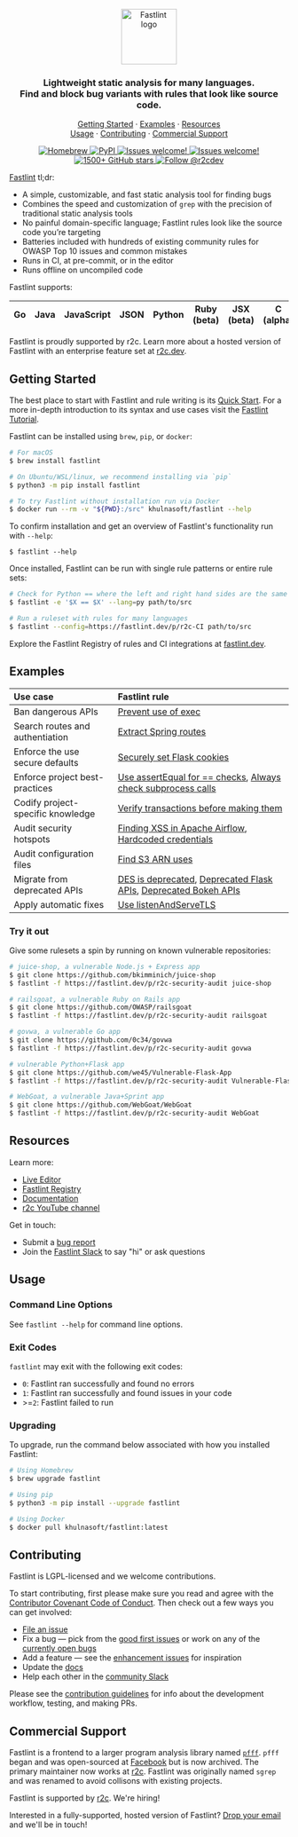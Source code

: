 <p align="center">
    <a href="https://fastlint.dev"><img src="fastlint.svg" height="100" alt="Fastlint logo"/></a>
</p>
<h3 align="center">
  Lightweight static analysis for many languages.
  </br>
  Find and block bug variants with rules that look like source code.
</h3>

<p align="center">
  <a href="#getting-started">Getting Started</a>
  <span> · </span>
  <a href="#Examples">Examples</a>
  <span> · </span>
  <a href="#resources">Resources</a>
  <br/>
  <a href="#usage">Usage</a>
  <span> · </span>
  <a href="#contributing">Contributing</a>
  <span> · </span>
  <a href="#commercial-support">Commercial Support</a>
</p>

<p align="center">
  <a href="https://formulae.brew.sh/formula/fastlint">
    <img src="https://img.shields.io/homebrew/v/fastlint?style=flat-square" alt="Homebrew" />
  </a>
  <a href="https://pypi.org/project/fastlint/">
    <img alt="PyPI" src="https://img.shields.io/pypi/v/fastlint?style=flat-square&color=blue">
  </a>
  <a href="https://r2c.dev/slack">
    <img src="https://img.shields.io/badge/slack-join-green?style=flat-square" alt="Issues welcome!" />
  </a>
  <a href="https://github.com/khulnasoft/fastlint/issues/new/choose">
    <img src="https://img.shields.io/badge/issues-welcome-green?style=flat-square" alt="Issues welcome!" />
  </a>
  <a href="https://github.com/khulnasoft/fastlint#readme">
    <img src="https://img.shields.io/github/stars/khulnasoft/fastlint?label=GitHub%20Stars&style=flat-square" alt="1500+ GitHub stars" />
  </a>
  <a href="https://twitter.com/intent/follow?screen_name=r2cdev">
    <img src="https://img.shields.io/twitter/follow/r2cdev?label=Follow%20r2cdev&style=social&color=blue" alt="Follow @r2cdev" />
  </a>
</p>

<a href="https://fastlint.dev">Fastlint</a> tl;dr:

- A simple, customizable, and fast static analysis tool for finding bugs
- Combines the speed and customization of `grep` with the precision of traditional static analysis tools
- No painful domain-specific language; Fastlint rules look like the source code you’re targeting
- Batteries included with hundreds of existing community rules for OWASP Top 10 issues and common mistakes
- Runs in CI, at pre-commit, or in the editor
- Runs offline on uncompiled code

Fastlint supports:

| Go  | Java | JavaScript | JSON | Python | Ruby (beta) | JSX (beta) | C (alpha) | OCaml (alpha) |
| --- | ---- | ---------- | ---- | ------ | ----------- | ---------- | --------- | ------------- |


Fastlint is proudly supported by r2c. Learn more about a hosted version of Fastlint with an enterprise feature set at [r2c.dev](https://r2c.dev/).

## Getting Started

The best place to start with Fastlint and rule writing is its [Quick Start](https://fastlint.dev/editor). For a more in-depth introduction to its syntax and use cases visit the [Fastlint Tutorial](https://fastlint.dev/learn).

Fastlint can be installed using `brew`, `pip`, or `docker`:

```sh
# For macOS
$ brew install fastlint

# On Ubuntu/WSL/linux, we recommend installing via `pip`
$ python3 -m pip install fastlint

# To try Fastlint without installation run via Docker
$ docker run --rm -v "${PWD}:/src" khulnasoft/fastlint --help
```

To confirm installation and get an overview of Fastlint's functionality run with `--help`:

```
$ fastlint --help
```

Once installed, Fastlint can be run with single rule patterns or entire rule sets:

```sh
# Check for Python == where the left and right hand sides are the same (often a bug)
$ fastlint -e '$X == $X' --lang=py path/to/src

# Run a ruleset with rules for many languages
$ fastlint --config=https://fastlint.dev/p/r2c-CI path/to/src
```

Explore the Fastlint Registry of rules and CI integrations at [fastlint.dev](https://fastlint.dev/packs).

## Examples

| Use case                          | Fastlint rule                                                                                                                                                                                                                                                                                                                                           |
| :-------------------------------- | :----------------------------------------------------------------------------------------------------------------------------------------------------------------------------------------------------------------------------------------------------------------------------------------------------------------------------------------------------- |
| Ban dangerous APIs                | [Prevent use of exec](https://fastlint.live/clintgibler:no-exec)                                                                                                                                                                                                                                                                                        |
| Search routes and authentiation   | [Extract Spring routes](https://fastlint.live/clintgibler:spring-routes)                                                                                                                                                                                                                                                                                |
| Enforce the use secure defaults   | [Securely set Flask cookies](https://fastlint.dev/dlukeomalley:flask-set-cookie)                                                                                                                                                                                                                                                                        |
| Enforce project best-practices    | [Use assertEqual for == checks](https://fastlint.dev/dlukeomalley:use-assertEqual-for-equality), [Always check subprocess calls](https://fastlint.dev/dlukeomalley:unchecked-subprocess-call)                                                                                                                                                            |
| Codify project-specific knowledge | [Verify transactions before making them](https://fastlint.dev/dlukeomalley:verify-before-make)                                                                                                                                                                                                                                                          |
| Audit security hotspots           | [Finding XSS in Apache Airflow](https://fastlint.live/ievans:airflow-xss), [Hardcoded credentials](https://fastlint.dev/dlukeomalley:hardcoded-credentials)                                                                                                                                                                                              |
| Audit configuration files         | [Find S3 ARN uses](https://fastlint.dev/dlukeomalley:s3-arn-use)                                                                                                                                                                                                                                                                                        |
| Migrate from deprecated APIs      | [DES is deprecated](https://fastlint.dev/editor?registry=java.lang.security.audit.crypto.des-is-deprecated), [Deprecated Flask APIs](https://fastlint.dev/editor?registry=python.flask.maintainability.deprecated.deprecated-apis), [Deprecated Bokeh APIs](https://fastlint.dev/editor?registry=python.bokeh.maintainability.deprecated.deprecated_apis) |
| Apply automatic fixes             | [Use listenAndServeTLS](https://fastlint.live/clintgibler:use-listenAndServeTLS)                                                                                                                                                                                                                                                                        |

### Try it out

Give some rulesets a spin by running on known vulnerable repositories:

```bash
# juice-shop, a vulnerable Node.js + Express app
$ git clone https://github.com/bkimminich/juice-shop
$ fastlint -f https://fastlint.dev/p/r2c-security-audit juice-shop
```

```bash
# railsgoat, a vulnerable Ruby on Rails app
$ git clone https://github.com/OWASP/railsgoat
$ fastlint -f https://fastlint.dev/p/r2c-security-audit railsgoat
```

```bash
# govwa, a vulnerable Go app
$ git clone https://github.com/0c34/govwa
$ fastlint -f https://fastlint.dev/p/r2c-security-audit govwa
```

```bash
# vulnerable Python+Flask app
$ git clone https://github.com/we45/Vulnerable-Flask-App
$ fastlint -f https://fastlint.dev/p/r2c-security-audit Vulnerable-Flask-App
```

```bash
# WebGoat, a vulnerable Java+Sprint app
$ git clone https://github.com/WebGoat/WebGoat
$ fastlint -f https://fastlint.dev/p/r2c-security-audit WebGoat
```

## Resources

Learn more:

- [Live Editor](https://fastlint.dev/editor)
- [Fastlint Registry](https://fastlint.dev/r)
- [Documentation](docs/README.md)
- [r2c YouTube channel](https://www.youtube.com/channel/UC5ahcFBorwzUTqPipFhjkWg)

Get in touch:

- Submit a [bug report](https://github.com/khulnasoft/fastlint/issues)
- Join the [Fastlint Slack](https://r2c.dev/slack) to say "hi" or ask questions

## Usage

### Command Line Options

See `fastlint --help` for command line options.

### Exit Codes

`fastlint` may exit with the following exit codes:

- `0`: Fastlint ran successfully and found no errors
- `1`: Fastlint ran successfully and found issues in your code
- \>=`2`: Fastlint failed to run

### Upgrading

To upgrade, run the command below associated with how you installed Fastlint:

```sh
# Using Homebrew
$ brew upgrade fastlint

# Using pip
$ python3 -m pip install --upgrade fastlint

# Using Docker
$ docker pull khulnasoft/fastlint:latest
```

## Contributing

Fastlint is LGPL-licensed and we welcome contributions.

To start contributing, first please make sure you read and agree with the [Contributor Covenant Code of Conduct](https://github.com/khulnasoft/fastlint/blob/develop/CODE_OF_CONDUCT.md).
Then check out a few ways you can get involved:

- [File an issue](https://github.com/khulnasoft/fastlint/issues/new/choose)
- Fix a bug — pick from the [good first issues](https://github.com/khulnasoft/fastlint/issues?q=is%3Aopen+is%3Aissue+label%3A%22good+first+issue%22) or work on any of the [currently open bugs](https://github.com/khulnasoft/fastlint/issues?q=is%3Aopen+is%3Aissue+label%3Abug)
- Add a feature — see the [enhancement issues](https://github.com/khulnasoft/fastlint/issues?q=is%3Aopen+is%3Aissue+label%3Aenhancement) for inspiration
- Update the [docs](https://github.com/khulnasoft/fastlint/tree/develop/docs)
- Help each other in the [community Slack](https://r2c.dev/slack)

Please see the [contribution guidelines](https://github.com/khulnasoft/fastlint/blob/develop/doc/README.md) for info about the development workflow, testing, and making PRs.

## Commercial Support

Fastlint is a frontend to a larger program analysis library named [`pfff`](https://github.com/khulnasoft/pfff/). `pfff` began and was open-sourced at [Facebook](https://github.com/facebookarchive/pfff) but is now archived. The primary maintainer now works at [r2c](https://r2c.dev). Fastlint was originally named `sgrep` and was renamed to avoid collisons with existing projects.

Fastlint is supported by [r2c](https://r2c.dev). We're hiring!

Interested in a fully-supported, hosted version of Fastlint? [Drop your email](https://forms.gle/dpUUvSo1WtELL8DW6) and we'll be in touch!
